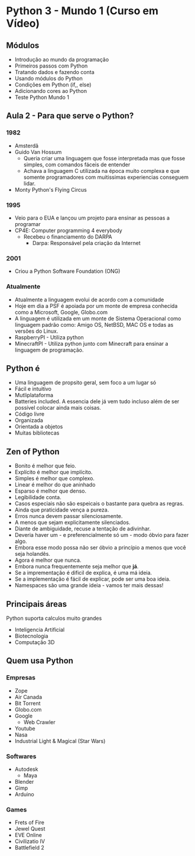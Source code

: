 # Python 3 - Mundo 1 (Curso em Vídeo)
## Módulos
- Introdução ao mundo da programação
- Primeiros passos com Python
- Tratando dados e fazendo conta
- Usando módulos do Python
- Condições em Python (if,, else)
- Adicionando cores ao Python
- Teste Python Mundo 1

## Aula 2 - Para que serve o Python?
### 1982
- Amsterdã
- Guido Van Hossum
    - Queria criar uma linguagem que fosse interpretada mas que fosse simples, com comandos fáceis de entender
    - Achava a linguagem C utilizada na época muito complexa e que somente programadores com muitissimas experiencias conseguem lidar.
- Monty Python's Flying Circus

### 1995
- Veio para o EUA e lançou um projeto para ensinar as pessoas a programar
- CP4E: Computer programming 4 everybody
    - Recebeu o financiamento do DARPA
        - Darpa: Responsável pela criação da Internet

### 2001
- Criou a Python Software Foundation (ONG)

### Atualmente
- Atualmente a linguagem evolui de acordo com a comunidade
- Hoje em dia a PSF é apoiada por um monte de empresa conhecida como a Microsoft, Google, Globo.com
- A linguagem é utilizada em um monte de Sistema Operacional como linguagem padrão como: Amigo OS, NetBSD, MAC OS e todas as versões do Linux.
- RaspberryPI - Utiliza python
- MinecraftPI - Utiliza python junto com Minecraft para ensinar a linguagem de programação.

## Python é
-  Uma linguagem de propsito geral, sem foco a um lugar só
- Fácil e intuitivo
- Mutliplataforma
- Batteries included. A essencia dele já vem tudo incluso além de ser possível colocar ainda mais coisas.
- Código livre
- Organizada
- Orientada a objetos
- Muitas bibliotecas

## Zen of Python
- Bonito é melhor que feio.
- Explícito é melhor que implícito.
- Simples é melhor que complexo.
- Linear é melhor do que aninhado
- Esparso é melhor que denso.
- Legibilidade conta.
- Casos especiais não são espeicais o bastante para quebra as regras.
- Ainda que praticidade vença a pureza.
- Erros nunca devem passar silenciosamente.
- A menos que sejam explicitamente silenciados.
- Diante de ambiguidade, recuse a tentação de adivinhar.
- Deveria haver um - e preferencialmente só um - modo óbvio para fazer algo.
- Embora esse modo possa não ser óbvio a princípio a menos que você seja holandês.
- Agora é melhor que nunca.
- Embora nunca frequentemente seja melhor que **já**.
- Se a imprementação é dificil de explica, é uma má ideia.
- Se a implementação é fácil de explicar, pode ser uma boa ideia.
- Namespaces são uma grande ideia - vamos ter mais dessas!

## Principais áreas
Python suporta calculos muito grandes
- Inteligencia Artificial
- Biotecnologia
- Computação 3D

## Quem usa Python
### Empresas
- Zope
- Air Canada
- Bit Torrent
- Globo.com
- Google
    - Web Crawler
- Youtube
- Nasa
- Industrial Light & Magical (Star Wars)

### Softwares
- Autodesk
    - Maya
- Blender
- Gimp
- Arduino

### Games
- Frets of Fire
- Jewel Quest
- EVE Online
- Civilizatio IV
- Battlefield 2